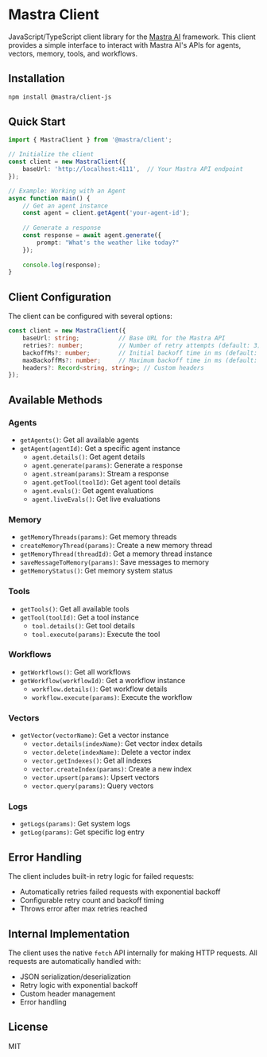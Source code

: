 # Mastra Client

JavaScript/TypeScript client library for the [Mastra AI](https://mastra.ai) framework. This client provides a simple interface to interact with Mastra AI's APIs for agents, vectors, memory, tools, and workflows.

## Installation

```bash
npm install @mastra/client-js
```

## Quick Start

```typescript
import { MastraClient } from '@mastra/client';

// Initialize the client
const client = new MastraClient({
    baseUrl: 'http://localhost:4111',  // Your Mastra API endpoint
});

// Example: Working with an Agent
async function main() {
    // Get an agent instance
    const agent = client.getAgent('your-agent-id');
    
    // Generate a response
    const response = await agent.generate({
        prompt: "What's the weather like today?"
    });
    
    console.log(response);
}
```

## Client Configuration

The client can be configured with several options:

```typescript
const client = new MastraClient({
    baseUrl: string;           // Base URL for the Mastra API
    retries?: number;          // Number of retry attempts (default: 3)
    backoffMs?: number;        // Initial backoff time in ms (default: 300)
    maxBackoffMs?: number;     // Maximum backoff time in ms (default: 5000)
    headers?: Record<string, string>; // Custom headers
});
```

## Available Methods

### Agents
- `getAgents()`: Get all available agents
- `getAgent(agentId)`: Get a specific agent instance
  - `agent.details()`: Get agent details
  - `agent.generate(params)`: Generate a response
  - `agent.stream(params)`: Stream a response
  - `agent.getTool(toolId)`: Get agent tool details
  - `agent.evals()`: Get agent evaluations
  - `agent.liveEvals()`: Get live evaluations

### Memory
- `getMemoryThreads(params)`: Get memory threads
- `createMemoryThread(params)`: Create a new memory thread
- `getMemoryThread(threadId)`: Get a memory thread instance
- `saveMessageToMemory(params)`: Save messages to memory
- `getMemoryStatus()`: Get memory system status

### Tools
- `getTools()`: Get all available tools
- `getTool(toolId)`: Get a tool instance
  - `tool.details()`: Get tool details
  - `tool.execute(params)`: Execute the tool

### Workflows
- `getWorkflows()`: Get all workflows
- `getWorkflow(workflowId)`: Get a workflow instance
  - `workflow.details()`: Get workflow details
  - `workflow.execute(params)`: Execute the workflow

### Vectors
- `getVector(vectorName)`: Get a vector instance
  - `vector.details(indexName)`: Get vector index details
  - `vector.delete(indexName)`: Delete a vector index
  - `vector.getIndexes()`: Get all indexes
  - `vector.createIndex(params)`: Create a new index
  - `vector.upsert(params)`: Upsert vectors
  - `vector.query(params)`: Query vectors

### Logs
- `getLogs(params)`: Get system logs
- `getLog(params)`: Get specific log entry

## Error Handling

The client includes built-in retry logic for failed requests:
- Automatically retries failed requests with exponential backoff
- Configurable retry count and backoff timing
- Throws error after max retries reached

## Internal Implementation

The client uses the native `fetch` API internally for making HTTP requests. All requests are automatically handled with:
- JSON serialization/deserialization
- Retry logic with exponential backoff
- Custom header management
- Error handling

## License

MIT
